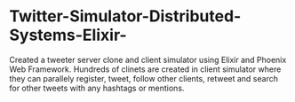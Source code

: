 # Twitter-Simulator-Distributed-Systems-Elixir-
Created a tweeter server clone and client simulator using Elixir and Phoenix Web Framework. Hundreds of clinets are created in client simulator where they can parallely register, tweet, follow other clients, retweet and search for other tweets with any hashtags or mentions. 
